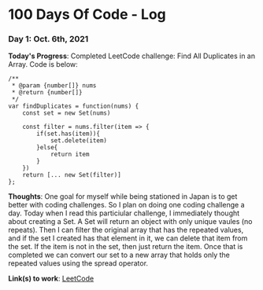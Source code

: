 # 100 Days Of Code - Log

### Day 1: Oct. 6th, 2021

**Today's Progress**: Completed LeetCode challenge: Find All Duplicates in an Array. Code is below:
```
/**
 * @param {number[]} nums
 * @return {number[]}
 */
var findDuplicates = function(nums) {    
    const set = new Set(nums)
    
    const filter = nums.filter(item => {
        if(set.has(item)){
            set.delete(item)
        }else{
            return item
        }
    })
    return [... new Set(filter)]
};

```

**Thoughts**: One goal for myself while being stationed in Japan is to get better with coding challenges. So I plan on doing one coding challenge a day. Today when I read this particiular challenge, I immediately thought about creating a Set. A Set will return an object with only unique vaules (no repeats). Then I can filter the original array that has the repeated values, and if the set I created has that element in it, we can delete that item from the set. If the item is not in the set, then just return the item. Once that is completed we can convert our set to a new array that holds only the repeated values using the spread operator.

**Link(s) to work**:
[LeetCode](https://leetcode.com/TiaRose7/)